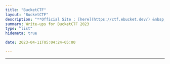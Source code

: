 ```yaml
---
title: "BucketCTF"
layout: "BucketCTF"
description: "**Official Site : [here](https://ctf.ebucket.dev/) &nbsp; • &nbsp; CTFtime Profile : [here](https://ctftime.org/event/1892)**"
summary: Write-ups for BucketCTF 2023
type: "list"
hidemeta: true

date: 2023-04-11T05:04:24+05:00

---
```


---
